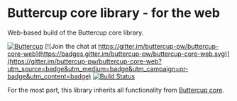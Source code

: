 # Buttercup core library - for the web
Web-based build of the Buttercup core library.

[![Buttercup](https://buttercup.pw/buttercup.svg)](https://buttercup.pw) [![Join the chat at https://gitter.im/buttercup-pw/buttercup-core-web](https://badges.gitter.im/buttercup-pw/buttercup-core-web.svg)](https://gitter.im/buttercup-pw/buttercup-core-web?utm_source=badge&utm_medium=badge&utm_campaign=pr-badge&utm_content=badge) [![Build Status](https://travis-ci.org/buttercup-pw/buttercup-core-web.svg?branch=master)](https://travis-ci.org/buttercup-pw/buttercup-core-web)

For the most part, this library inherits all functionality from [Buttercup core](https://github.com/buttercup-pw/buttercup-core).
